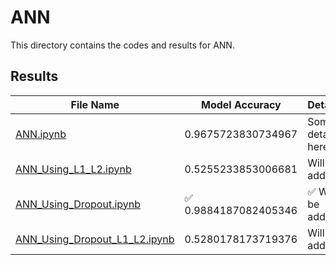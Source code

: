 # ANN

This directory contains the codes and results for ANN.

## Results

| File Name      | Model Accuracy | Details                |
| -------------- | -------------- | ---------------------- |
| [ANN.ipynb](https://github.com/hosseindamavandi/Fake-News-Detection/blob/main/Note-Books/ANN/ANN.ipynb)    | 0.9675723830734967      | Some details here...   |
| [ANN_Using_L1_L2.ipynb](https://github.com/hosseindamavandi/Fake-News-Detection/blob/main/Note-Books/ANN/ANN_Using_L1_L2.ipynb)    | 0.5255233853006681      | Will be added  |
| [ANN_Using_Dropout.ipynb](https://github.com/hosseindamavandi/Fake-News-Detection/blob/main/Note-Books/ANN/ANN_Using_Dropout.ipynb)    | :white_check_mark: 0.9884187082405346      | :white_check_mark: Will be added        |
| [ANN_Using_Dropout_L1_L2.ipynb](https://github.com/hosseindamavandi/Fake-News-Detection/blob/main/Note-Books/ANN/ANN_Using_Dropout_L1_L2.ipynb)    | 0.5280178173719376      | Will be added        |
